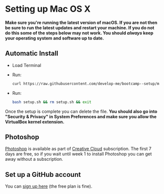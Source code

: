 # Setting up Mac OS X

**Make sure you're running the latest version of macOS. If you are not then be sure to run the latest updates and restart your machine. If you do not do this some of the steps below may not work. You should *always* keep your operating system and software up to date.**

## Automatic Install

- Load Terminal
- Run:

    ```bash
    curl https://raw.githubusercontent.com/develop-me/bootcamp--setup/master/mac/setup.sh > setup.sh
    ```

- Run:

    ```bash
    bash setup.sh && rm setup.sh && exit
    ```

Once the setup is complete you can delete the file. **You should also go into "Security & Privacy" in System Preferences and make sure you allow the VirtualBox kernel extension.**

## Photoshop

[Photoshop](http://www.adobe.com/uk/products/photoshop.html) is available as part of [Creative Cloud](https://creative.adobe.com/products/download/creative-cloud) subscription. The first 7 days are free, so if you wait until week 1 to install Photoshop you can get away without a subscription.

## Set up a GitHub account

You can [sign up here](https://github.com/join) (the free plan is fine).
